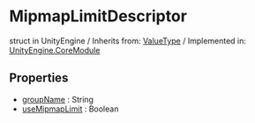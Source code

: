 # MipmapLimitDescriptor
struct in UnityEngine
 / Inherits from: <a href="https://docs.unity3d.com/6000.0/Documentation/ScriptReference/ValueType.html">ValueType</a> / Implemented in: <a href="https://docs.unity3d.com/6000.0/Documentation/ScriptReference/UnityEngine.CoreModule.html">UnityEngine.CoreModule</a>
## Properties
- <a href="https://docs.unity3d.com/6000.0/Documentation/ScriptReference/MipmapLimitDescriptor-groupName.html">groupName</a> : String
- <a href="https://docs.unity3d.com/6000.0/Documentation/ScriptReference/MipmapLimitDescriptor-useMipmapLimit.html">useMipmapLimit</a> : Boolean
